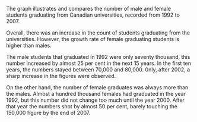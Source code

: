 The graph illustrates and compares the number of male and female students graduating from Canadian universities, recorded from 1992 to 2007.

Overall, there was an increase in the count of students graduating from the universities. However, the growth rate of female graduating students is higher than males.

The male students that graduated in 1992 were only seventy thousand, this number increased by almost 25 per cent in the next 15 years. In the first ten years, the numbers stayed between 70,000 and 80,000. 0nly, after 2002, a sharp increase in the figures were observed.

On the other hand, the number of female graduates was always more than the males. Almost a hundred thousand females had graduated in the year 1992, but this number did not change too much until the year 2000. After that year the numbers shot by almost 50 per cent, barely touching the 150,000 figure by the end of 2007.
